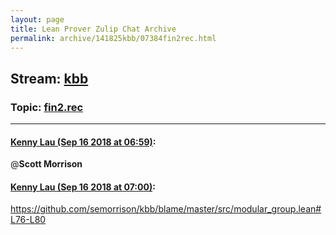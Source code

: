 ```yaml
---
layout: page
title: Lean Prover Zulip Chat Archive 
permalink: archive/141825kbb/07384fin2rec.html
---
```


## Stream: [kbb](index.html)
### Topic: [fin2.rec](07384fin2rec.html)

---

#### [Kenny Lau (Sep 16 2018 at 06:59)](https://leanprover.zulipchat.com/#narrow/stream/141825-kbb/topic/fin2.rec/near/134039513):
@**Scott Morrison**

#### [Kenny Lau (Sep 16 2018 at 07:00)](https://leanprover.zulipchat.com/#narrow/stream/141825-kbb/topic/fin2.rec/near/134039557):
https://github.com/semorrison/kbb/blame/master/src/modular_group.lean#L76-L80

